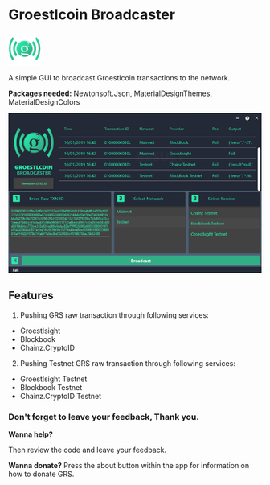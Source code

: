 # Groestlcoin Broadcaster
![ScreenShot](IMG/GRS_Pusher_Logo.png)

A simple GUI to broadcast Groestlcoin transactions to the network.

**Packages needed:** Newtonsoft.Json, MaterialDesignThemes, MaterialDesignColors

![ScreenShot](IMG/Screenshot.png)


## Features

1. Pushing GRS raw transaction through following services:
* Groestlsight
* Blockbook
* Chainz.CryptoID
2. Pushing Testnet GRS raw  transaction through following services:
* Groestlsight Testnet
* Blockbook Testnet
* Chainz.CryptoID Testnet


### Don't forget to leave your feedback, Thank you.
**Wanna help?** 

Then review the code and leave your feedback.

**Wanna donate?** 
Press the about button within the app for information on how to donate GRS.
